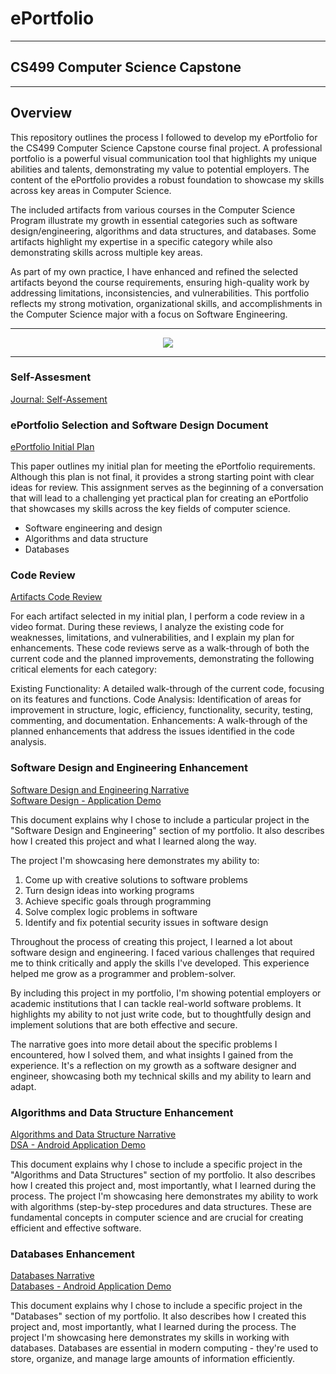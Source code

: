 # ePortfolio

---

## CS499 Computer Science Capstone 

---

## Overview

This repository outlines the process I followed to develop my ePortfolio for the CS499 Computer Science Capstone course final project. A professional portfolio is a powerful visual communication tool that highlights my unique abilities and talents, demonstrating my value to potential employers. The content of the ePortfolio provides a robust foundation to showcase my skills across key areas in Computer Science.

The included artifacts from various courses in the Computer Science Program illustrate my growth in essential categories such as software design/engineering, algorithms and data structures, and databases. Some artifacts highlight my expertise in a specific category while also demonstrating skills across multiple key areas.

As part of my own practice, I have enhanced and refined the selected artifacts beyond the course requirements, ensuring high-quality work by addressing limitations, inconsistencies, and vulnerabilities. This portfolio reflects my strong motivation, organizational skills, and accomplishments in the Computer Science major with a focus on Software Engineering.

---

<div style="text-align: center;">
    <a href="https://1laurin.github.io/499Capstone" title="ePortfolio Home Page"><img src="https://img.shields.io/badge/Home-ePortfolio-blue.svg?style=for-the-badge&logo=homeassistant" /></a>
</div>

---

### Self-Assesment

[Journal: Self-Assement](https://github.com/1laurin/499Capstone/blob/d18142dc1058dd5d5ba5efcf2d448a840e531374/CS499%20Documents/Self%20Assessment.pdf)



### ePortfolio Selection and Software Design Document

[ePortfolio Initial Plan](https://github.com/1laurin/499Capstone/blob/76c85ed143cb211f62afc2f02fa1affcfeac4a30/CS499%20Documents/Assignment%201%20-%20Initial%20Plan.pdf "ePortfolio Initial Plan")<br/>

This paper outlines my initial plan for meeting the ePortfolio requirements. Although this plan is not final, it provides a strong starting point with clear ideas for review. This assignment serves as the beginning of a conversation that will lead to a challenging yet practical plan for creating an ePortfolio that showcases my skills across the key fields of computer science.

* Software engineering and design
* Algorithms and data structure
* Databases

### Code Review

[Artifacts Code Review](https://youtu.be/aa_6pQ9CIQM)<br/>

For each artifact selected in my initial plan, I perform a code review in a video format. During these reviews, I analyze the existing code for weaknesses, limitations, and vulnerabilities, and I explain my plan for enhancements. These code reviews serve as a walk-through of both the current code and the planned improvements, demonstrating the following critical elements for each category:

Existing Functionality: A detailed walk-through of the current code, focusing on its features and functions.
Code Analysis: Identification of areas for improvement in structure, logic, efficiency, functionality, security, testing, commenting, and documentation.
Enhancements: A walk-through of the planned enhancements that address the issues identified in the code analysis.

### Software Design and Engineering Enhancement

[Software Design and Engineering Narrative](https://github.com/1laurin/499Capstone/blob/2cc5385709a0984f33a6487bef2a43fa26ccf96c/CS499%20Documents/Artifact%201%20-%20Narrative%20Final.pdf) </br>
[Software Design - Application Demo](https://youtu.be/nE_3VWvcaRg)

This document explains why I chose to include a particular project in the "Software Design and Engineering" section of my portfolio. It also describes how I created this project and what I learned along the way.

The project I'm showcasing here demonstrates my ability to:
1. Come up with creative solutions to software problems
2. Turn design ideas into working programs
3. Achieve specific goals through programming
4. Solve complex logic problems in software
5. Identify and fix potential security issues in software design

Throughout the process of creating this project, I learned a lot about software design and engineering. I faced various challenges that required me to think critically and apply the skills I've developed. This experience helped me grow as a programmer and problem-solver.

By including this project in my portfolio, I'm showing potential employers or academic institutions that I can tackle real-world software problems. It highlights my ability to not just write code, but to thoughtfully design and implement solutions that are both effective and secure.

The narrative goes into more detail about the specific problems I encountered, how I solved them, and what insights I gained from the experience. It's a reflection on my growth as a software designer and engineer, showcasing both my technical skills and my ability to learn and adapt.

### Algorithms and Data Structure Enhancement

[Algorithms and Data Structure Narrative](https://github.com/1laurin/499Capstone/blob/2cc5385709a0984f33a6487bef2a43fa26ccf96c/CS499%20Documents/Artifact%202%20-%20Narrative%20Final.pdf) </br>
[DSA - Android Application Demo](https://youtu.be/948FiuoEFC8)

This document explains why I chose to include a specific project in the "Algorithms and Data Structures" section of my portfolio. It also describes how I created this project and, most importantly, what I learned during the process.
The project I'm showcasing here demonstrates my ability to work with algorithms (step-by-step procedures and data structures. These are fundamental concepts in computer science and are crucial for creating efficient and effective software.

### Databases Enhancement

[Databases Narrative](https://github.com/1laurin/499Capstone/blob/2cc5385709a0984f33a6487bef2a43fa26ccf96c/CS499%20Documents/Artifact%203%20-%20Database%20Narrative.pdf)</br>
[Databases - Android Application Demo](https://github.com/1laurin/499Capstone/blob/2cc5385709a0984f33a6487bef2a43fa26ccf96c/CS499%20Documents/Artifact%203%20-%20Database%20Narrative.pdf)

This document explains why I chose to include a specific project in the "Databases" section of my portfolio. It also describes how I created this project and, most importantly, what I learned during the process.
The project I'm showcasing here demonstrates my skills in working with databases. Databases are essential in modern computing - they're used to store, organize, and manage large amounts of information efficiently.

